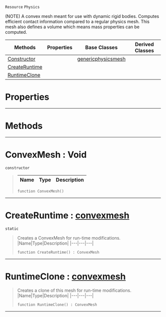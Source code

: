  `Resource` `Physics`



(NOTE) A convex mesh meant for use with dynamic rigid bodies. Computes efficient contact information compared to a regular physics mesh. This mesh also defines a volume which means mass properties can be computed.

|Methods|Properties|Base Classes|Derived Classes|
|---|---|---|---|
|[ Constructor](https://plasmaengine.github.io/PlasmaDocs/Plasma1/C++/code_reference/class_reference/convexmesh.md#convexmesh-void)| |[genericphysicsmesh](https://plasmaengine.github.io/PlasmaDocs/Plasma1/C++/code_reference/class_reference/genericphysicsmesh.md)| |
|[ CreateRuntime](https://plasmaengine.github.io/PlasmaDocs/Plasma1/C++/code_reference/class_reference/convexmesh.md#createruntime-plasma-engin)| | | |
|[ RuntimeClone](https://plasmaengine.github.io/PlasmaDocs/Plasma1/C++/code_reference/class_reference/convexmesh.md#runtimeclone-plasma-engine)| | | |


 #  Properties


---  
 #  Methods


---  
 #  ConvexMesh : Void

 `constructor`

> 
> |Name|Type|Description|
> |---|---|---|
> ``` lang=cpp, name=Lightning
> function ConvexMesh()
> ``` 


---  
 #  CreateRuntime : [convexmesh](https://plasmaengine.github.io/PlasmaDocs/Plasma1/C++/code_reference/class_reference/convexmesh.md)

 `static`

> Creates a ConvexMesh for run-time modifications.
> |Name|Type|Description|
> |---|---|---|
> ``` lang=cpp, name=Lightning
> function CreateRuntime() : ConvexMesh
> ``` 


---  
 #  RuntimeClone : [convexmesh](https://plasmaengine.github.io/PlasmaDocs/Plasma1/C++/code_reference/class_reference/convexmesh.md)

> Creates a clone of this mesh for run-time modifications.
> |Name|Type|Description|
> |---|---|---|
> ``` lang=cpp, name=Lightning
> function RuntimeClone() : ConvexMesh
> ``` 


---  
 

 